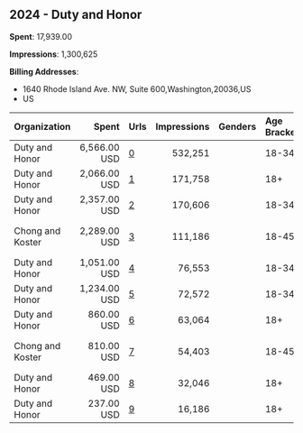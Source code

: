 ## 2024 - Duty and Honor 
**Spent**: 17,939.00

**Impressions**: 1,300,625

**Billing Addresses**: 
- 1640 Rhode Island Ave. NW, Suite 600,Washington,20036,US
- US

|Organization|Spent|Urls|Impressions|Genders|Age Brackets|Country Codes|Billing Addresses|
|:---|---:|:---|---:|:---|:---|:---|:---|
|Duty and Honor|6,566.00 USD|[0](https://www.snap.com/political-ads/asset/af6c0ac08f3fb3cd2d7471160df29ab517583a08151d2898d190043dd1f261c3?mediaType=mp4)|532,251||18-34|united states|US|
|Duty and Honor|2,066.00 USD|[1](https://www.snap.com/political-ads/asset/af6c0ac08f3fb3cd2d7471160df29ab517583a08151d2898d190043dd1f261c3?mediaType=mp4)|171,758||18+|united states|US|
|Duty and Honor|2,357.00 USD|[2](https://www.snap.com/political-ads/asset/c196435be4a29561a54da90544eec748474371284833351ae333f1026947636c?mediaType=mp4)|170,606||18-34|united states|US|
|Chong and Koster|2,289.00 USD|[3](https://www.snap.com/political-ads/asset/efae168bd1f601882746d35025236a7a63c673549863c28225a373a4a547fe9c?mediaType=mp4)|111,186||18-45|united states|1640 Rhode Island Ave. NW, Suite 600,Washington,20036,US|
|Duty and Honor|1,051.00 USD|[4](https://www.snap.com/political-ads/asset/cf5c73ff549cdaa68f25b70e128dfe65747147bb77ec81bbade58a5b41838ffa?mediaType=mp4)|76,553||18-34|united states|US|
|Duty and Honor|1,234.00 USD|[5](https://www.snap.com/political-ads/asset/02e638c2f62ae9da6ca03b9ec4a3f484a0c60be901d8b3c289e936ecb238db1e?mediaType=mp4)|72,572||18-34|united states|US|
|Duty and Honor|860.00 USD|[6](https://www.snap.com/political-ads/asset/c196435be4a29561a54da90544eec748474371284833351ae333f1026947636c?mediaType=mp4)|63,064||18+|united states|US|
|Chong and Koster|810.00 USD|[7](https://www.snap.com/political-ads/asset/991662573ec41be06d802a8920544311d480b02efe433fbf9c05b2df15ca3540?mediaType=mp4)|54,403||18-45|united states|1640 Rhode Island Ave. NW, Suite 600,Washington,20036,US|
|Duty and Honor|469.00 USD|[8](https://www.snap.com/political-ads/asset/02e638c2f62ae9da6ca03b9ec4a3f484a0c60be901d8b3c289e936ecb238db1e?mediaType=mp4)|32,046||18+|united states|US|
|Duty and Honor|237.00 USD|[9](https://www.snap.com/political-ads/asset/cf5c73ff549cdaa68f25b70e128dfe65747147bb77ec81bbade58a5b41838ffa?mediaType=mp4)|16,186||18+|united states|US|
